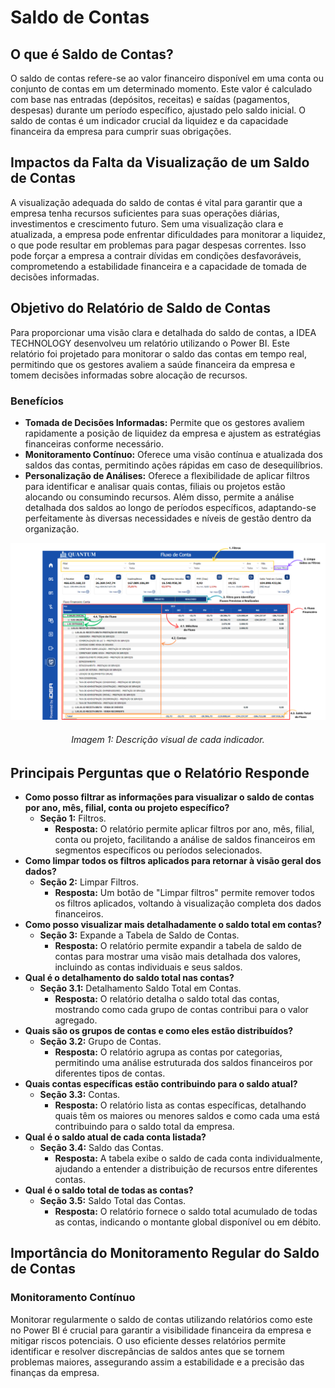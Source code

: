# Saldo de Contas

## O que é Saldo de Contas?

O saldo de contas refere-se ao valor financeiro disponível em uma conta ou conjunto de contas em um determinado momento. Este valor é calculado com base nas entradas (depósitos, receitas) e saídas (pagamentos, despesas) durante um período específico, ajustado pelo saldo inicial. O saldo de contas é um indicador crucial da liquidez e da capacidade financeira da empresa para cumprir suas obrigações.

## Impactos da Falta da Visualização de um Saldo de Contas

A visualização adequada do saldo de contas é vital para garantir que a empresa tenha recursos suficientes para suas operações diárias, investimentos e crescimento futuro. Sem uma visualização clara e atualizada, a empresa pode enfrentar dificuldades para monitorar a liquidez, o que pode resultar em problemas para pagar despesas correntes. Isso pode forçar a empresa a contrair dívidas em condições desfavoráveis, comprometendo a estabilidade financeira e a capacidade de tomada de decisões informadas.

## Objetivo do Relatório de Saldo de Contas
Para proporcionar uma visão clara e detalhada do saldo de contas, a IDEA TECHNOLOGY desenvolveu um relatório utilizando o Power BI. Este relatório foi projetado para monitorar o saldo das contas em tempo real, permitindo que os gestores avaliem a saúde financeira da empresa e tomem decisões informadas sobre alocação de recursos.

### Benefícios 

- **Tomada de Decisões Informadas:** Permite que os gestores avaliem rapidamente a posição de liquidez da empresa e ajustem as estratégias financeiras conforme necessário.
- **Monitoramento Contínuo:** Oferece uma visão contínua e atualizada dos saldos das contas, permitindo ações rápidas em caso de desequilíbrios.
- **Personalização de Análises:** Oferece a flexibilidade de aplicar filtros para identificar e analisar quais contas, filiais ou projetos estão alocando ou consumindo recursos. Além disso, permite a análise detalhada dos saldos ao longo de períodos específicos, adaptando-se perfeitamente às diversas necessidades e níveis de gestão dentro da organização.

![account_balance](../assets/account_balance.png)
<h6 align = "center"> Imagem 1: Descrição visual de cada indicador.</h6>

## Principais Perguntas que o Relatório Responde
- **Como posso filtrar as informações para visualizar o saldo de contas por ano, mês, filial, conta ou projeto específico?**
    - **Seção 1:** Filtros.
        - **Resposta:** O relatório permite aplicar filtros por ano, mês, filial, conta ou projeto, facilitando a análise de saldos financeiros em segmentos específicos ou períodos selecionados.
- **Como limpar todos os filtros aplicados para retornar à visão geral dos dados?**
    - **Seção 2:** Limpar Filtros.
        - **Resposta:** Um botão de "Limpar filtros" permite remover todos os filtros aplicados, voltando à visualização completa dos dados financeiros.
- **Como posso visualizar mais detalhadamente o saldo total em contas?**
    - **Seção 3:** Expande a Tabela de Saldo de Contas.
        - **Resposta:** O relatório permite expandir a tabela de saldo de contas para mostrar uma visão mais detalhada dos valores, incluindo as contas individuais e seus saldos.
- **Qual é o detalhamento do saldo total nas contas?**
    - **Seção 3.1:** Detalhamento Saldo Total em Contas.
        - **Resposta:** O relatório detalha o saldo total das contas, mostrando como cada grupo de contas contribui para o valor agregado.
- **Quais são os grupos de contas e como eles estão distribuídos?**
    - **Seção 3.2:** Grupo de Contas.
        - **Resposta:** O relatório agrupa as contas por categorias, permitindo uma análise estruturada dos saldos financeiros por diferentes tipos de contas.
- **Quais contas específicas estão contribuindo para o saldo atual?**
    - **Seção 3.3:** Contas.
        - **Resposta:** O relatório lista as contas específicas, detalhando quais têm os maiores ou menores saldos e como cada uma está contribuindo para o saldo total da empresa.
- **Qual é o saldo atual de cada conta listada?**
    - **Seção 3.4:** Saldo das Contas.
        - **Resposta:** A tabela exibe o saldo de cada conta individualmente, ajudando a entender a distribuição de recursos entre diferentes contas.
- **Qual é o saldo total de todas as contas?**
    - **Seção 3.5:** Saldo Total das Contas.
        - **Resposta:** O relatório fornece o saldo total acumulado de todas as contas, indicando o montante global disponível ou em débito.

## Importância do Monitoramento Regular do Saldo de Contas

### Monitoramento Contínuo

Monitorar regularmente o saldo de contas utilizando relatórios como este no Power BI é crucial para garantir a visibilidade financeira da empresa e mitigar riscos potenciais. O uso eficiente desses relatórios permite identificar e resolver discrepâncias de saldos antes que se tornem problemas maiores, assegurando assim a estabilidade e a precisão das finanças da empresa.
